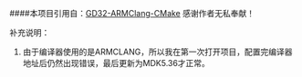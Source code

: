 ####本项目引用自：[GD32-ARMClang-CMake](https://github.com/skjsnb/GD32-ARMClang-CMake) 感谢作者无私奉献！

补充说明：

1. 由于编译器使用的是ARMCLANG，所以我在第一次打开项目，配置完编译器地址后仍然出现错误，最后更新为MDK5.36才正常。
